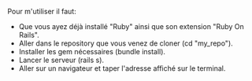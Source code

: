 Pour m'utiliser il faut:
- Que vous ayez déjà installé "Ruby" ainsi que son extension "Ruby On Rails".
- Aller dans le repository que vous venez de cloner (cd "my_repo").
- Installer les gem nécessaires (bundle install).
- Lancer le serveur (rails s).
- Aller sur un navigateur et taper l'adresse affiché sur le terminal.